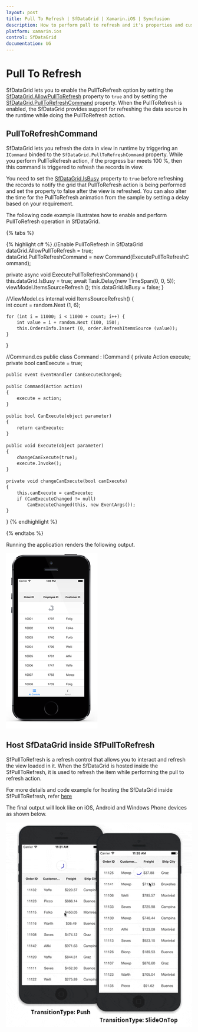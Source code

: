 ```yaml
---
layout: post
title: Pull To Refresh | SfDataGrid | Xamarin.iOS | Syncfusion
description: How to perform pull to refresh and it's properties and customizations in a SfDataGrid.
platform: xamarin.ios
control: SfDataGrid
documentation: UG
---
```


# Pull To Refresh

SfDataGrid lets you to enable the PullToRefresh option by setting the [SfDataGrid.AllowPullToRefresh](http://help.syncfusion.com/cr/cref_files/xamarin-ios/Syncfusion.SfDataGrid.iOS~Syncfusion.SfDataGrid.SfDataGrid~AllowPullToRefresh.html) property to `true` and by setting the [SfDataGrid.PullToRefreshCommand](http://help.syncfusion.com/cr/cref_files/xamarin-ios/Syncfusion.SfDataGrid.iOS~Syncfusion.SfDataGrid.SfDataGrid~PullToRefreshCommand.html) property. When the PullToRefresh is enabled, the SfDataGrid provides support for refreshing the data source in the runtime while doing the PullToRefresh action. 

## PullToRefreshCommand

SfDataGrid lets you refresh the data in view in runtime by triggering an `ICommand` binded to the `SfDataGrid.PullToRefreshCommand` property. While you perform PullToRefresh action, if the progress bar meets 100 %, then this command is triggered to refresh the records in view. 

You need to set the [SfDataGrid.IsBusy](http://help.syncfusion.com/cr/cref_files/xamarin-ios/Syncfusion.SfDataGrid.iOS~Syncfusion.SfDataGrid.SfDataGrid~IsBusy.html) property to `true` before refreshing the records to notify the grid that PullToRefresh action is being performed and set the property to false after the view is refreshed. You can also alter the time for the PullToRefresh animation from the sample by setting a delay based on your requirement.

The following code example illustrates how to enable and perform PullToRefresh operation in SfDataGrid.

{% tabs %}

{% highlight c# %}
//Enable PullToRefresh in SfDataGrid
dataGrid.AllowPullToRefresh = true;
dataGrid.PullToRefreshCommand = new Command(ExecutePullToRefreshCommand);
 
private async void ExecutePullToRefreshCommand()
{
    this.dataGrid.IsBusy = true;
    await Task.Delay(new TimeSpan(0, 0, 5));
    viewModel.ItemsSourceRefresh ();
    this.dataGrid.IsBusy = false;
} 

//ViewModel.cs
internal void ItemsSourceRefresh()
{
    int count = random.Next (1, 6);

    for (int i = 11000; i < 11000 + count; i++) {
        int value = i + random.Next (100, 150);
        this.OrdersInfo.Insert (0, order.RefreshItemsSource (value));
    }
} 

//Command.cs
public class Command : ICommand
{
    private Action execute;
    private bool canExecute = true;

    public event EventHandler CanExecuteChanged;

    public Command(Action action)
    {
        execute = action;
    }

    public bool CanExecute(object parameter)
    {
        return canExecute;
    }

    public void Execute(object parameter)
    {
        changeCanExecute(true);
        execute.Invoke();
    }

    private void changeCanExecute(bool canExecute)
    {
        this.canExecute = canExecute;
        if (CanExecuteChanged != null)
            CanExecuteChanged(this, new EventArgs());
    }
}
{% endhighlight %}

{% endtabs %}

Running the application renders the following output.

![SfDataGrid_PullToRefresh](SfDataGrid_images/PullToRefresh.png)

## Host SfDataGrid inside SfPullToRefresh

SfPullToRefresh is a refresh control that allows you to interact and refresh the view loaded in it. When the SfDataGrid is hosted inside the SfPullToRefresh, it is used to refresh the item while performing the pull to refresh action. 

For more details and code example for hosting the SfDataGrid inside SfPullToRefresh, refer [here](https://help.syncfusion.com/xamarin-ios/sfpulltorefresh/customizing-pullablecontent#sfdatagrid)

The final output will look like on iOS, Android and Windows Phone devices as shown below.

![SfDatagrid_Refresh](SfDataGrid_images/SfDatagrid_Refresh_iOS.gif)
